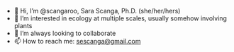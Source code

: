 - 👋 Hi, I’m @scangaroo, Sara Scanga, Ph.D. (she/her/hers)
- 🌱 I’m interested in ecology at multiple scales, usually somehow involving plants 
- 💞️ I’m always looking to collaborate 
- 📫 How to reach me: sescanga@gmail.com

<!---
scangaroo/scangaroo is a ✨ special ✨ repository because its `README.md` (this file) appears on your GitHub profile.
You can click the Preview link to take a look at your changes.
--->

